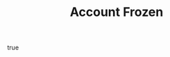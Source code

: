 ---
to: '[email_to]'
title: Account Frozen
body:
    text: |
        NO-TXT-VERSION
    html: >
        <!DOCTYPE html>
        <html lang="en">
        <head>
        <title>Account Frozen</title>
        <meta charset="utf-8" />
        <meta content="width=device-width" name="viewport" />
        <style>
        @font-face {
        font-family: [fontFamily];
        src: url([fontPath]);
        }
        </style>
        </head>
        <body
        bgcolor="#ffffff"
        style="height: 100% !important; margin: 0; padding: 0;"
        >
        <!-- CONTAINER: Header -->
        <table border="0" cellpadding="0" cellspacing="0" style="border-collapse: collapse !important; mso-table-lspace: 0pt; mso-table-rspace: 0pt; table-layout: fixed;" width="100%">
        <tbody>
        <tr>
        <td align="center" bgcolor="#ffffff" style="mso-table-lspace: 0pt; mso-table-rspace: 0pt;">
        <!-- EMAIL HEADER -->
        <table border="0" cellpadding="0" cellspacing="0" class="wrapper" style="border-collapse: collapse !important; mso-table-lspace: 0pt; mso-table-rspace: 0pt;" width="600">
        <tbody>
        <!-- HEADER SITE -->
        <tr>
        <td align="center" bgcolor="#ffffff" style="mso-table-lspace: 0pt; mso-table-rspace: 0pt;">
        <table border="0" cellpadding="0" cellspacing="0" class="wrapper" style="border-collapse: collapse !important; mso-table-lspace: 0pt; mso-table-rspace: 0pt;" width="600">
        <tbody>
        <tr>
        <td bgcolor="#ffffff" style="mso-table-lspace: 0pt; mso-table-rspace: 0pt; padding: 5px; padding-top: 16px; padding-bottom: 21px;">
        <!-- CONTENT: header -->
        <table border="0" cellpadding="0" cellspacing="0" style="border-collapse: collapse !important; mso-table-lspace: 0pt; mso-table-rspace: 0pt;" width="100%">
        <tbody>
        <tr>
        <td align="center" style="mso-table-lspace: 0pt; mso-table-rspace: 0pt;">
        <a href="[base_url]" target="_blank" style="color: [primaryColor]; font-family: [fontFamily]; font-weight: normal; font-size: 14px; line-height: 16px; text-decoration: underline;">[base_url]</a>
        </td>
        </tr>
        </tbody>
        </table>
        </td>
        </tr>
        </tbody>
        </table>
        </td>
        </tr>
        <!-- HEADER IMAGE -->
        <tr>
        <td align="center" bgcolor="#ffffff" style="mso-table-lspace: 0pt; mso-table-rspace: 0pt;">
        <table border="0" cellpadding="0" cellspacing="0" class="wrapper" style="border-top-left-radius: 10px; border-top-right-radius: 10px; border: solid 1px [darkGreyColor]; border-bottom: unset; border-collapse: separate !important; mso-table-lspace: 0pt; mso-table-rspace: 0pt;" width="100%">
        <tbody>
        <tr>
        <td align="center" style="mso-table-lspace: 0pt; mso-table-rspace: 0pt; padding: 0 0 0 0;">
        <img
        src="[emailHeaderUrl]"
        alt="[siteName]"
        border="0"
        class="fluid-image"
        style="background-color: #fff; border: 0; color: [primaryColor]; display: block; font-family: [fontFamily]; font-size: 11px; font-weight: normal; height: auto; line-height: 21px; outline: none; padding: 0; text-decoration: none; border-top-left-radius: 10px; border-top-right-radius: 10px;"
        width=100%
        />
        </td>
        </tr>
        </tbody>
        </table>
        </td>
        </tr>
        <!-- HEADER TITLE -->
        <tr>
        <td bgcolor="#ffffff" style="mso-table-lspace: 0pt; mso-table-rspace: 0pt; padding: 5px;background-color: [darkGreyColor];">
        <!-- CONTENT: header -->
        <table border="0" cellpadding="0" cellspacing="0" style="border-collapse: collapse !important; mso-table-lspace: 0pt; mso-table-rspace: 0pt;" width="100%">
        <tbody><tr>
        <td align="center" style="color: #ffffff; font-family: Avenir, sans-serif; font-size: 18px; font-weight: bold; line-height: 31px; mso-table-lspace: 0pt; mso-table-rspace: 0pt; padding: 12px 0 12px 0;">Account Frozen
        </td>
        </tr>
        </tbody></table>
        </td>
        </tr>
        </tbody>
        </table>
        </td>
        </tr>
        <tbody>
        </table>
        <!-- CONTAINER: Body -->
        <table border="0" cellpadding="0" cellspacing="0" style="border-collapse: collapse !important; mso-table-lspace: 0pt; mso-table-rspace: 0pt; table-layout: fixed;" width="100%">
        <tbody>
        <tr>
        <td align="center" bgcolor="#ffffff" style="mso-table-lspace: 0pt; mso-table-rspace: 0pt;">
        <!-- EMAIL BODY -->
        <table border="0" cellpadding="0" cellspacing="0" class="wrapper" style="border-collapse: collapse !important; mso-table-lspace: 0pt; mso-table-rspace: 0pt;" width="600">
        <tbody>
        <tr>
        <td bgcolor="#ffffff" style="border-left: solid 1px [darkGreyColor]; border-right: solid 1px [darkGreyColor]; mso-table-lspace: 0pt; mso-table-rspace: 0pt; padding: 20px;">
        <!-- CONTENT -->
        <table border="0" cellpadding="0" cellspacing="0" style="border-collapse: collapse !important; mso-table-lspace: 0pt; mso-table-rspace: 0pt;" width="100%">
        <tbody>
        <tr>
        <td align="left" style="-ms-word-wrap: break-word; color: #000000; font-family: [fontFamily]; font-size: 14px; font-weight: normal; line-height: normal; max-width: 558px; mso-table-lspace: 0pt; mso-table-rspace: 0pt; word-wrap: break-word; border-bottom: 1px solid #5A5A5A;">
        <p style="margin-bottom: 19px; font-size: 16px;">Dear [user_display_name],</p>
        <p style="margin-bottom: 18px; font-size: 14px; line-height: 21px;">Your account (<strong>[email_to]</strong>) on <a class="apple-links" href="[base_url]" style="color: [primaryColor]; font-weight: bold; text-decoration: underline;" target="_blank">[base_url]</a> has been frozen.</p>
        <p style="margin-bottom: 24px; font-size: 14px; line-height: 21px;">You can unfreeze your account at any time by visiting your account settings.</p>
        <p style="margin-bottom: 24px; font-size: 14px; line-height: 21px;">
        Thank you,
        <br /><br />
        <span style="font-weight: bold;">[signatureName]</span>
        <br />
        <a href="mailto:[signatureEmail]" style="color: [primaryColor]; font-weight: bold; text-decoration: underline;">[signatureEmail]</a>
        </p>
        </td>
        </tr>
        </tbody>
        </table>
        </td>
        </tr>
        </tbody>
        </table>
        </td>
        </tr>
        </tbody>
        </table>
        <!-- CONTAINER: Footer -->
        <table border="0" cellpadding="0" cellspacing="0" style="border-collapse: collapse !important; mso-table-lspace: 0pt; mso-table-rspace: 0pt; table-layout: fixed;" width="100%">
        <tbody>
        <tr>
        <td align="center" bgcolor="#ffffff" style="mso-table-lspace: 0pt; mso-table-rspace: 0pt;">
        <!-- Email Footer -->
        <table border="0" cellpadding="0" cellspacing="0" class="wrapper" style="border-bottom-left-radius: 10px; border-bottom-right-radius: 10px; border: solid 1px [darkGreyColor]; border-top: unset; border-collapse: separate !important; mso-table-lspace: 0pt; mso-table-rspace: 0pt;" width="600">
        <tbody>
        <tr>
        <td style="mso-table-lspace: 0pt; mso-table-rspace: 0pt; padding: 20px; padding-top: 0">
        <!-- Content: Footer -->
        <table border="0" cellpadding="0" cellspacing="0" style="background-color: [greyColor]; border-collapse: collapse !important; mso-table-lspace: 0pt; mso-table-rspace: 0pt;" width="100%">
        <tbody>
        <tr>
        <td align="center" style="mso-table-lspace: 0pt; mso-table-rspace: 0pt;color: #000; font-family: [fontFamily]; font-size: 12px; line-height: 21px; padding: 3px 50px">
        <p style="margin-top: 18px; margin-bottom: 18px; line-height: 18px;">This email was sent to <a href="mailto:[email_to]" style="color: [primaryColor]; font-weight: bold; text-decoration: underline;" target="_blank">[email_to]</a></p>
        <p style="margin-bottom: 18px; line-height: 18px;">Powered by <a class="apple-links" href="[base_url]" style="color: [primaryColor]; font-weight: bold; text-decoration: underline;" target="_blank">[base_url]</a>, hosted by <a href="[poweredByUrl]" style="color: [primaryColor]; font-weight: bold; text-decoration: underline;" target="_blank">[poweredByName]</a></p>
        <p style="margin-bottom: 18px; line-height: 18px;"><span class="apple-links" style="color: #000000; text-decoration: none;">[fullAddress]</span><br />© [poweredByName]. All Rights Reserved.</p>
        </td>
        </tr>
        </tbody>
        </table>
        </td>
        </tr>
        </tbody>
        </table>
        </td>
        </tr>
        </tbody>
        </table>
        <!-- CONTAINER: Empty Padding Bottom -->
        <table border="0" cellpadding="0" cellspacing="0" style="border-collapse: collapse !important; mso-table-lspace: 0pt; mso-table-rspace: 0pt; table-layout: fixed;" width="100%">
        <tbody>
        <tr>
        <td align="center" bgcolor="#ffffff" height="28" style="mso-table-lspace: 0pt; mso-table-rspace: 0pt;">&nbsp;</td>
        </tr>
        </tbody>
        </table>
        </body>
        </html>

---